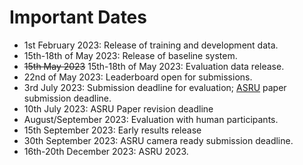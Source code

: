 # Important Dates

- 1st February 2023: Release of training and development data.
- 15th-18th of May 2023: Release of baseline system.
- ~~15th May 2023~~ 15th-18th of May 2023: Evaluation data release.
- 22nd of May 2023: Leaderboard open for submissions. 
- 3rd July 2023: Submission deadline for evaluation; [ASRU](http://www.asru2023.org/) paper submission deadline.
- 10th July 2023: ASRU Paper revision deadline
- August/September 2023: Evaluation with human participants.
- 15th September 2023: Early results release
- 30th September 2023: ASRU camera ready submission deadline. 
- 16th-20th December 2023: ASRU 2023.


